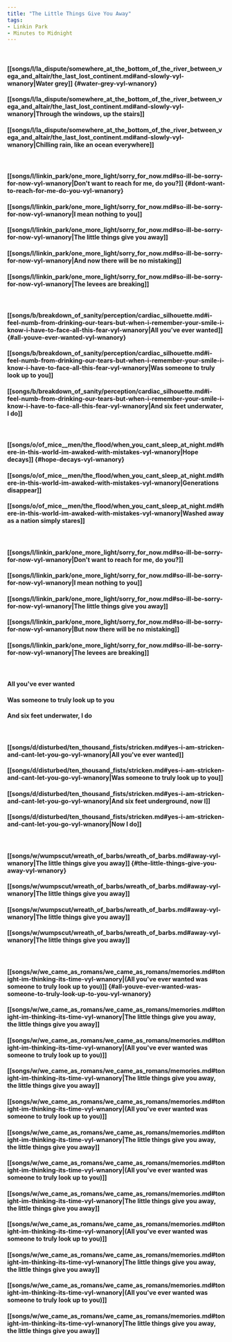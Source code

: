 ```yaml
---
title: "The Little Things Give You Away"
tags:
- Linkin Park
- Minutes to Midnight
---
```

&nbsp;
#### [[songs/l/la_dispute/somewhere_at_the_bottom_of_the_river_between_vega_and_altair/the_last_lost_continent.md#and-slowly-vyl-wnanory|Water grey]] {#water-grey-vyl-wnanory}
#### [[songs/l/la_dispute/somewhere_at_the_bottom_of_the_river_between_vega_and_altair/the_last_lost_continent.md#and-slowly-vyl-wnanory|Through the windows, up the stairs]]
#### [[songs/l/la_dispute/somewhere_at_the_bottom_of_the_river_between_vega_and_altair/the_last_lost_continent.md#and-slowly-vyl-wnanory|Chilling rain, like an ocean everywhere]]
&nbsp;
#### [[songs/l/linkin_park/one_more_light/sorry_for_now.md#so-ill-be-sorry-for-now-vyl-wnanory|Don't want to reach for me, do you?]] {#dont-want-to-reach-for-me-do-you-vyl-wnanory}
#### [[songs/l/linkin_park/one_more_light/sorry_for_now.md#so-ill-be-sorry-for-now-vyl-wnanory|I mean nothing to you]]
#### [[songs/l/linkin_park/one_more_light/sorry_for_now.md#so-ill-be-sorry-for-now-vyl-wnanory|The little things give you away]]
#### [[songs/l/linkin_park/one_more_light/sorry_for_now.md#so-ill-be-sorry-for-now-vyl-wnanory|And now there will be no mistaking]]
#### [[songs/l/linkin_park/one_more_light/sorry_for_now.md#so-ill-be-sorry-for-now-vyl-wnanory|The levees are breaking]]
&nbsp;
#### [[songs/b/breakdown_of_sanity/perception/cardiac_silhouette.md#i-feel-numb-from-drinking-our-tears-but-when-i-remember-your-smile-i-know-i-have-to-face-all-this-fear-vyl-wnanory|All you've ever wanted]] {#all-youve-ever-wanted-vyl-wnanory}
#### [[songs/b/breakdown_of_sanity/perception/cardiac_silhouette.md#i-feel-numb-from-drinking-our-tears-but-when-i-remember-your-smile-i-know-i-have-to-face-all-this-fear-vyl-wnanory|Was someone to truly look up to you]]
#### [[songs/b/breakdown_of_sanity/perception/cardiac_silhouette.md#i-feel-numb-from-drinking-our-tears-but-when-i-remember-your-smile-i-know-i-have-to-face-all-this-fear-vyl-wnanory|And six feet underwater, I do]]
&nbsp;
#### [[songs/o/of_mice__men/the_flood/when_you_cant_sleep_at_night.md#here-in-this-world-im-awaked-with-mistakes-vyl-wnanory|Hope decays]] {#hope-decays-vyl-wnanory}
#### [[songs/o/of_mice__men/the_flood/when_you_cant_sleep_at_night.md#here-in-this-world-im-awaked-with-mistakes-vyl-wnanory|Generations disappear]]
#### [[songs/o/of_mice__men/the_flood/when_you_cant_sleep_at_night.md#here-in-this-world-im-awaked-with-mistakes-vyl-wnanory|Washed away as a nation simply stares]]
&nbsp;
#### [[songs/l/linkin_park/one_more_light/sorry_for_now.md#so-ill-be-sorry-for-now-vyl-wnanory|Don't want to reach for me, do you?]]
#### [[songs/l/linkin_park/one_more_light/sorry_for_now.md#so-ill-be-sorry-for-now-vyl-wnanory|I mean nothing to you]]
#### [[songs/l/linkin_park/one_more_light/sorry_for_now.md#so-ill-be-sorry-for-now-vyl-wnanory|The little things give you away]]
#### [[songs/l/linkin_park/one_more_light/sorry_for_now.md#so-ill-be-sorry-for-now-vyl-wnanory|But now there will be no mistaking]]
#### [[songs/l/linkin_park/one_more_light/sorry_for_now.md#so-ill-be-sorry-for-now-vyl-wnanory|The levees are breaking]]
&nbsp;
#### All you've ever wanted
#### Was someone to truly look up to you
#### And six feet underwater, I do
&nbsp;
#### [[songs/d/disturbed/ten_thousand_fists/stricken.md#yes-i-am-stricken-and-cant-let-you-go-vyl-wnanory|All you've ever wanted]]
#### [[songs/d/disturbed/ten_thousand_fists/stricken.md#yes-i-am-stricken-and-cant-let-you-go-vyl-wnanory|Was someone to truly look up to you]]
#### [[songs/d/disturbed/ten_thousand_fists/stricken.md#yes-i-am-stricken-and-cant-let-you-go-vyl-wnanory|And six feet underground, now I]]
#### [[songs/d/disturbed/ten_thousand_fists/stricken.md#yes-i-am-stricken-and-cant-let-you-go-vyl-wnanory|Now I do]]
&nbsp;
#### [[songs/w/wumpscut/wreath_of_barbs/wreath_of_barbs.md#away-vyl-wnanory|The little things give you away]] {#the-little-things-give-you-away-vyl-wnanory}
#### [[songs/w/wumpscut/wreath_of_barbs/wreath_of_barbs.md#away-vyl-wnanory|The little things give you away]]
#### [[songs/w/wumpscut/wreath_of_barbs/wreath_of_barbs.md#away-vyl-wnanory|The little things give you away]]
#### [[songs/w/wumpscut/wreath_of_barbs/wreath_of_barbs.md#away-vyl-wnanory|The little things give you away]]
&nbsp;
#### [[songs/w/we_came_as_romans/we_came_as_romans/memories.md#tonight-im-thinking-its-time-vyl-wnanory|(All you've ever wanted was someone to truly look up to you)]] {#all-youve-ever-wanted-was-someone-to-truly-look-up-to-you-vyl-wnanory}
#### [[songs/w/we_came_as_romans/we_came_as_romans/memories.md#tonight-im-thinking-its-time-vyl-wnanory|The little things give you away, the little things give you away]]
#### [[songs/w/we_came_as_romans/we_came_as_romans/memories.md#tonight-im-thinking-its-time-vyl-wnanory|(All you've ever wanted was someone to truly look up to you)]]
#### [[songs/w/we_came_as_romans/we_came_as_romans/memories.md#tonight-im-thinking-its-time-vyl-wnanory|The little things give you away, the little things give you away]]
#### [[songs/w/we_came_as_romans/we_came_as_romans/memories.md#tonight-im-thinking-its-time-vyl-wnanory|(All you've ever wanted was someone to truly look up to you)]]
#### [[songs/w/we_came_as_romans/we_came_as_romans/memories.md#tonight-im-thinking-its-time-vyl-wnanory|The little things give you away, the little things give you away]]
#### [[songs/w/we_came_as_romans/we_came_as_romans/memories.md#tonight-im-thinking-its-time-vyl-wnanory|(All you've ever wanted was someone to truly look up to you)]]
#### [[songs/w/we_came_as_romans/we_came_as_romans/memories.md#tonight-im-thinking-its-time-vyl-wnanory|The little things give you away, the little things give you away]]
#### [[songs/w/we_came_as_romans/we_came_as_romans/memories.md#tonight-im-thinking-its-time-vyl-wnanory|(All you've ever wanted was someone to truly look up to you)]]
#### [[songs/w/we_came_as_romans/we_came_as_romans/memories.md#tonight-im-thinking-its-time-vyl-wnanory|The little things give you away, the little things give you away]]
#### [[songs/w/we_came_as_romans/we_came_as_romans/memories.md#tonight-im-thinking-its-time-vyl-wnanory|(All you've ever wanted was someone to truly look up to you)]]
#### [[songs/w/we_came_as_romans/we_came_as_romans/memories.md#tonight-im-thinking-its-time-vyl-wnanory|The little things give you away, the little things give you away]]
